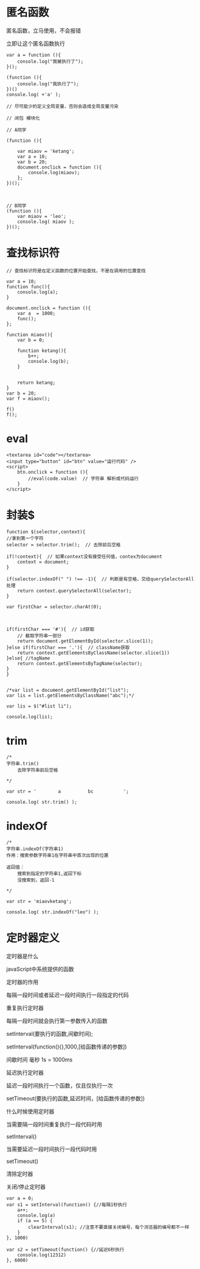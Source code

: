 # 匿名函数
匿名函数，立马使用，不会报错

立即让这个匿名函数执行
```
var a = function (){
	console.log("我被执行了");	
}();

(function (){
	console.log("我执行了");	
})()
console.log( +'a' );

// 尽可能少的定义全局变量，否则会造成全局变量污染

// 闭包 模块化

// A同学

(function (){
		
	var miaov = 'ketang';
	var a = 10;
	var b = 20;
	document.onclick = function (){
		console.log(miaov);	
	};
})();



// B同学
(function (){
	var miaov = 'leo';
	console.log( miaov );
})();
```
# 查找标识符

```
// 查找标识符是在定义函数的位置开始查找，不是在调用的位置查找

var a = 10;
function func(){
	console.log(a);
}

document.onclick = function (){
	var a  = 1000;
	func();	
};

function miaov(){
	var b = 0;

	function ketang(){
		b++;
		console.log(b);
	}
	

	return ketang;
}
var b = 20;
var f = miaov();

f()
f();
```
# eval

```
<textarea id="code"></textarea>
<input type="button" id="btn" value="运行代码" />
<script>
	btn.onclick = function (){
		//eval(code.value)  // 字符串 解析成代码运行	
	}
</script>
```
# 封装$

```
function $(selector,context){
//拿到第一个字符
selector = selector.trim();  // 去除前后空格

if(!context){  // 如果context没有接受任何值，contex为document
	context = document;
}

if(selector.indexOf(" ") !== -1){  // 判断是有空格，交给querySelectorAll处理
	return context.querySelectorAll(selector);
}

var firstChar = selector.charAt(0);



if(firstChar === '#'){  // id获取
	// 截取字符串一部分
	return document.getElementById(selector.slice(1));
}else if(firstChar === '.'){  // className获取
	return context.getElementsByClassName(selector.slice(1))
}else{ //tagName
	return context.getElementsByTagName(selector);
}
}


/*var list = document.getElementById("list");
var lis = list.getElementsByClassName("abc");*/

var lis = $("#list li");

console.log(lis);
```
# trim

```
/*
字符串.trim()
	去除字符串前后空格  
	
*/

var str = '        a          bc           ';

console.log( str.trim() );
```
# indexOf

```
/*
字符串.indexOf(字符串1)
作用：搜索参数字符串1在字符串中首次出现的位置  

返回值：
	搜索到指定的字符串1,返回下标
	没搜索到，返回-1
	
*/

var str = 'miaovketang';

console.log( str.indexOf("leo") );

```
# 定时器定义
定时器是什么

javaScript中系统提供的函数

定时器的作用

每隔一段时间或者延迟一段时间执行一段指定的代码

重复执行定时器

每隔一段时间就会执行第一参数传入的函数

setInterval(要执行的函数,间歇时间);

setInterval(function(){},1000,[给函数传递的参数])

间歇时间 毫秒
	1s = 1000ms

延迟执行定时器

延迟一段时间执行一个函数，仅且仅执行一次

setTimeout(要执行的函数,延迟时间，[给函数传递的参数])

什么时候使用定时器

当需要隔一段时间重复执行一段代码时用

setInterval()

当需要延迟一段时间执行一段代码时用

setTimeout()

清除定时器

关闭/停止定时器

```
var a = 0;
var s1 = setInterval(function() {//每隔1秒执行
    a++;
    console.log(a)
    if (a == 5) {
        clearInterval(s1); //注意不要直接关闭编号，每个浏览器的编号都不一样
    }
}, 1000)

var s2 = setTimeout(function() {//延迟6秒执行
    console.log(12312)
}, 6000)
```

